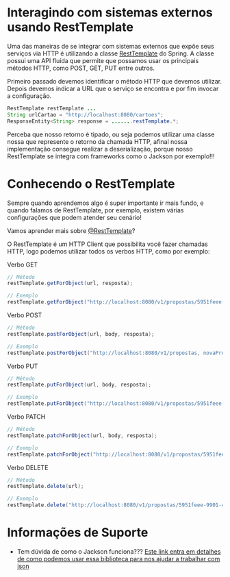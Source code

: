# Interagindo com sistemas externos usando RestTemplate

Uma das maneiras de se integrar com sistemas externos que expõe seus serviços
via HTTP é utilizando a classe [RestTemplate](https://docs.spring.io/spring-framework/docs/current/javadoc-api/org/springframework/web/client/RestTemplate.html) do Spring. A classe possui uma API fluída
que permite que possamos usar os principais métodos HTTP, como POST, GET, PUT entre outros.

Primeiro passado devemos identificar o método HTTP que devemos utilizar. Depois devemos indicar a URL
que o serviço se encontra e por fim invocar a configuração.

```java
RestTemplate restTemplate ...
String urlCartao = "http://localhost:8080/cartoes";
ResponseEntity<String> response = .......restTemplate.*;

```
Perceba que nosso retorno é tipado, ou seja podemos utilizar uma classe nossa que represente o retorno
da chamada HTTP, afinal nossa implementação consegue realizar a deserialização, porque nosso RestTemplate se
integra com frameworks como o Jackson por exemplo!!!

# Conhecendo o RestTemplate

Sempre quando aprendemos algo é super importante ir mais fundo, e quando falamos de RestTemplate, por exemplo, existem 
várias configurações que podem atender seu cenário!

Vamos aprender mais sobre [@RestTemplate](https://docs.spring.io/spring-framework/docs/current/javadoc-api/org/springframework/web/client/RestTemplate.html)?

O RestTemplate é um HTTP Client que possibilita você fazer chamadas HTTP, logo podemos utilizar todos os verbos HTTP, 
como por exemplo:

Verbo GET

```java
// Método
restTemplate.getForObject(url, resposta);

// Exemplo
restTemplate.getForObject("http://localhost:8080/v1/propostas/5951feee-9901-4111-83af-38cbe2895ffc, GetProposta.class);
```

Verbo POST

```java
// Método
restTemplate.postForObject(url, body, resposta);

// Exemplo
restTemplate.postForObject("http://localhost:8080/v1/propostas, novaProposta, PostProposta.class);
```

Verbo PUT

```java
// Método
restTemplate.putForObject(url, body, resposta);

// Exemplo
restTemplate.putForObject("http://localhost:8080/v1/propostas/5951feee-9901-4111-83af-38cbe2895ffc, atualizarProposta, PostProposta.class);
```

Verbo PATCH

```java
// Método
restTemplate.patchForObject(url, body, resposta);

// Exemplo
restTemplate.patchForObject("http://localhost:8080/v1/propostas/5951feee-9901-4111-83af-38cbe2895ffc, atualizarProposta, PostProposta.class);
```

Verbo DELETE

```java
// Método
restTemplate.delete(url);

// Exemplo
restTemplate.delete("http://localhost:8080/v1/propostas/5951feee-9901-4111-83af-38cbe2895ffc");
```

# Informações de Suporte

- Tem dúvida de como o Jackson funciona??? [Este link entra em detalhes de como podemos usar essa biblioteca
para nos ajudar a trabalhar com json](https://github.com/FasterXML/jackson-databind)


